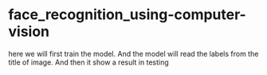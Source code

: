 # face_recognition_using-computer-vision
here we will first train the model. And the  model will read the labels from the title of image. And then it show a result in testing
